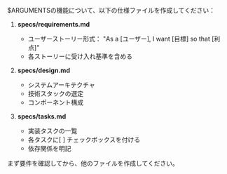 $ARGUMENTSの機能について、以下の仕様ファイルを作成してください：

1. **specs/requirements.md**
   - ユーザーストーリー形式： "As a [ユーザー], I want [目標] so that [利点]"
   - 各ストーリーに受け入れ基準を含める

2. **specs/design.md**
   - システムアーキテクチャ
   - 技術スタックの選定
   - コンポーネント構成

3. **specs/tasks.md**
   - 実装タスクの一覧
   - 各タスクに[ ] チェックボックスを付ける
   - 依存関係を明記

まず要件を確認してから、他のファイルを作成してください。
